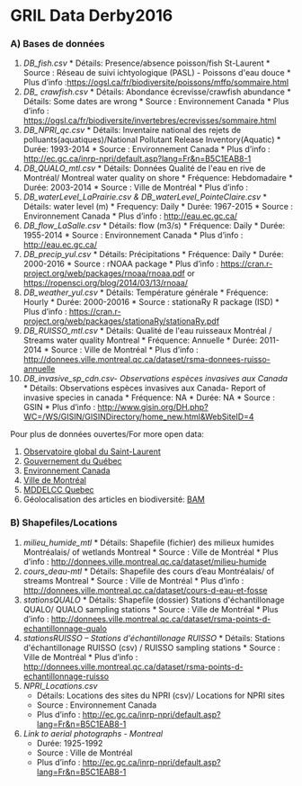 # GRIL Data Derby2016 

### A) Bases de données
  1. *DB_fish.csv*
    * Détails: Presence/absence poisson/fish St-Laurent
    * Source : Réseau de suivi ichtyologique (PASL) - Poissons d'eau douce
    * Plus d’info :https://ogsl.ca/fr/biodiversite/poissons/mffp/sommaire.html
  2. *DB_ crawfish.csv*
    * Détails: Abondance écrevisse/crawfish abundance
    * Détails: Some dates are wrong
    * Source : Environnement Canada
    * Plus d’info : https://ogsl.ca/fr/biodiversite/invertebres/ecrevisses/sommaire.html
  3. *DB_NPRI_qc.csv* 
    * Détails: Inventaire national des rejets de polluants(aquatiques)/National Pollutant Release Inventory(Aquatic)
    * Durée: 1993-2014
    * Source : Environnement Canada
    * Plus d’info : http://ec.gc.ca/inrp-npri/default.asp?lang=Fr&n=B5C1EAB8-1
  4. *DB_QUALO_mtl.csv* 
    * Détails: Données Qualité de l'eau en rive de Montréal/ Montreal water quality on shore
    * Fréquence: Hebdomadaire
    * Durée: 2003-2014
    * Source : Ville de Montréal
    * Plus d’info : 
  5. *DB_waterLevel_LaPrairie.csv & DB_waterLevel_PointeClaire.csv* 
    * Détails:  water level (m)
    * Frequency: Daily
    * Durée: 1967-2015
    * Source : Environnement Canada
    * Plus d’info : http://eau.ec.gc.ca/ 
  6. *DB_flow_LaSalle.csv* 
    * Détails:  flow (m3/s)
    * Fréquence: Daily
    * Durée: 1955-2014
    * Source : Environnement Canada
    * Plus d’info : http://eau.ec.gc.ca/ 
  7. *DB_precip_yul.csv* 
    * Détails:  Précipitations
    * Fréquence: Daily
    * Durée: 2000-2016
    * Source : rNOAA package
    * Plus d’info : https://cran.r-project.org/web/packages/rnoaa/rnoaa.pdf or https://ropensci.org/blog/2014/03/13/rnoaa/
  8. *DB_weather_yul.csv* 
    * Détails:  Température générale
    * Fréquence: Hourly
    * Durée: 2000-20016
    * Source : stationaRy R package (ISD)
    * Plus d’info : https://cran.r-project.org/web/packages/stationaRy/stationaRy.pdf
  9. *DB_RUISSO_mtl.csv* 
    * Détails:  Qualité de l'eau ruisseaux Montréal / Streams water quality Montreal
    * Fréquence: Annuelle
    * Durée: 2011-2014
    * Source : Ville de Montréal
    * Plus d’info : http://donnees.ville.montreal.qc.ca/dataset/rsma-donnees-ruisso-annuelle
  10. *DB_invasive_sp_cdn.csv- Observations espèces invasives aux Canada* 
    * Détails:   Observations espèces invasives aux Canada- Report of invasive species in canada
    * Fréquence: NA
    * Durée: NA
    * Source : GSIN
    * Plus d’info : http://www.gisin.org/DH.php?WC=/WS/GISIN/GISINDirectory/home_new.html&WebSiteID=4

Pour plus de données ouvertes/For more open data:
  1. [Observatoire global du Saint-Laurent](https://ogsl.ca/fr/)
  2. [Gouvernement du Québec](https://www.donneesquebec.ca/fr/)
  3. [Environnement Canada](http://ouvert.canada.ca/fr)
  4. [Ville de Montréal](http://donnees.ville.montreal.qc.ca/group)
  5. [MDDELCC Quebec](http://www.mddelcc.gouv.qc.ca/eau/portail.htm)
  6. Géolocalisation des articles en biodiversité: [BAM](http://quebio.ca/fr/bam)
		
### B) Shapefiles/Locations
  1. *milieu_humide_mtl*
    * Détails: Shapefile (fichier) des milieux humides Montréalais/ of wetlands Montreal
    * Source : Ville de Montréal
    * Plus d’info : http://donnees.ville.montreal.qc.ca/dataset/milieu-humide
  2. *cours_deau-mtl*
    * Détails: Shapefile des cours d’eau Montréalais/ of streams Montreal
    * Source : Ville de Montréal
    * Plus d’info : http://donnees.ville.montreal.qc.ca/dataset/cours-d-eau-et-fosse
  3. *stationsQUALO*
    * Détails: Shapefile (dossier) Stations d'échantillonage QUALO/ QUALO sampling stations
    * Source : Ville de Montréal
    * Plus d’info : http://donnees.ville.montreal.qc.ca/dataset/rsma-points-d-echantillonnage-qualo
  3. *stationsRUISSO – Stations d'échantillonage RUISSO*
    * Détails: Stations d'échantillonage RUISSO (csv) / RUISSO sampling stations
    * Source : Ville de Montréal
    * Plus d’info : http://donnees.ville.montreal.qc.ca/dataset/rsma-points-d-echantillonnage-ruisso
  4. *NPRI_Locations.csv*
     * Détails: Locations des sites du NPRI (csv)/ Locations for NPRI sites
     * Source : Environnement Canada
     * Plus d’info : http://ec.gc.ca/inrp-npri/default.asp?lang=Fr&n=B5C1EAB8-1
  4. *Link to aerial photographs - Montreal*
     * Durée: 1925-1992 
     * Source : Ville de Montréal
     * Plus d’info : http://ec.gc.ca/inrp-npri/default.asp?lang=Fr&n=B5C1EAB8-1

